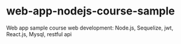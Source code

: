 # web-app-nodejs-course-sample
Web app sample course web development: Node.js, Sequelize, jwt, React.js, Mysql, restful api
